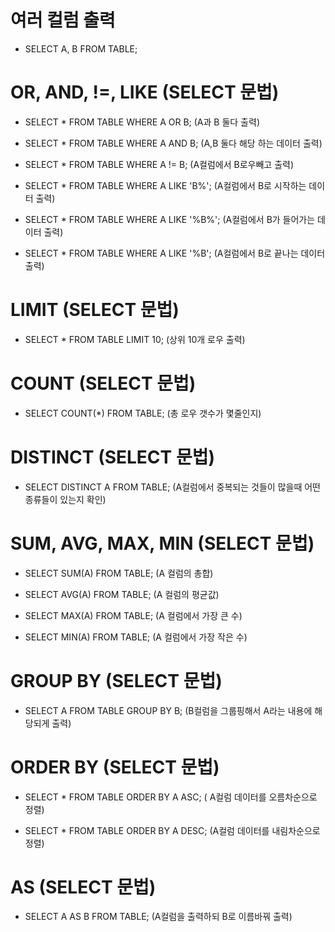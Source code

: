 # 여러 컬럼 출력

- SELECT A, B FROM TABLE;

# OR, AND, !=, LIKE (SELECT 문법)

- SELECT * FROM TABLE WHERE A OR B; (A과 B 둘다 출력)

- SELECT * FROM TABLE WHERE A AND B; (A,B 둘다 해당 하는 데이터 출력)

- SELECT * FROM TABLE WHERE A != B; (A컬럼에서 B로우빼고 출력)

- SELECT * FROM TABLE WHERE A LIKE 'B%'; (A컬럼에서 B로 시작하는 데이터 출력)

- SELECT * FROM TABLE WHERE A LIKE '%B%'; (A컬럼에서 B가 들어가는 데이터 출력)

- SELECT * FROM TABLE WHERE A LIKE '%B'; (A컬럼에서 B로 끝나는 데이터 출력)

# LIMIT (SELECT 문법)

- SELECT * FROM TABLE LIMIT 10; (상위 10개 로우 출력)

# COUNT (SELECT 문법)

- SELECT COUNT(*) FROM TABLE; (총 로우 갯수가 몇줄인지)

# DISTINCT (SELECT 문법)

- SELECT DISTINCT A FROM TABLE; (A컬럼에서 중복되는 것들이 많을때 어떤 종류들이 있는지 확인)

# SUM, AVG, MAX, MIN (SELECT 문법)

- SELECT SUM(A) FROM TABLE; (A 컬럼의 총합)

- SELECT AVG(A) FROM TABLE; (A 컬럼의 평균값)

- SELECT MAX(A) FROM TABLE; (A 컬럼에서 가장 큰 수)

- SELECT MIN(A) FROM TABLE; (A 컬럼에서 가장 작은 수)

# GROUP BY (SELECT 문법)

- SELECT A FROM TABLE GROUP BY B; (B컬럼을 그룹핑해서 A라는 내용에 해당되게 출력)

# ORDER BY (SELECT 문법)

- SELECT * FROM TABLE ORDER BY A ASC; ( A컬럼 데이터를 오름차순으로 정렬)

- SELECT * FROM TABLE ORDER BY A DESC; (A컬럼 데이터를 내림차순으로 정렬)

# AS (SELECT 문법)

- SELECT A AS B FROM TABLE; (A컬럼을 출력하되 B로 이름바꿔 출력)

